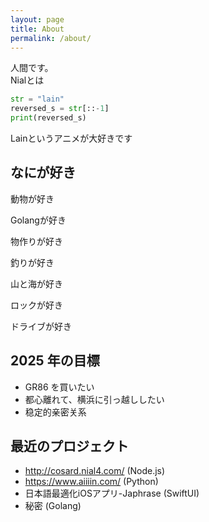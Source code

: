 ```yaml
---
layout: page
title: About
permalink: /about/
---
```


人間です。  
Nialとは
```python
str = "lain"
reversed_s = str[::-1]
print(reversed_s)
```
Lainというアニメが大好きです

## なにが好き

動物が好き

Golangが好き

物作りが好き

釣りが好き

山と海が好き

ロックが好き

ドライブが好き


## 2025 年の目標

- GR86 を買いたい
- 都心離れて、横浜に引っ越ししたい
- 稳定的亲密关系


## 最近のプロジェクト
- http://cosard.nial4.com/ (Node.js)
- https://www.aiiiin.com/ (Python)
- 日本語最適化iOSアプリ-Japhrase (SwiftUI)
- 秘密 (Golang)
